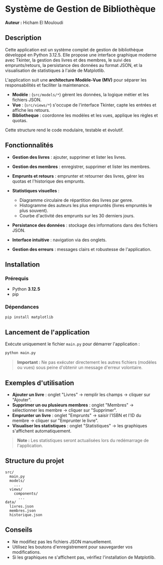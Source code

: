 # Système de Gestion de Bibliothèque

**Auteur :** Hicham El Mouloudi

## Description

Cette application est un système complet de gestion de bibliothèque développé en Python 3.12.5. Elle propose une interface graphique moderne avec Tkinter, la gestion des livres et des membres, le suivi des emprunts/retours, la persistance des données au format JSON, et la visualisation de statistiques à l'aide de Matplotlib.

L'application suit une **architecture Modèle-Vue (MV)** pour séparer les responsabilités et faciliter la maintenance.

- **Modèle** : (`src/models/*`) gèrent les données, la logique métier et les fichiers JSON.
- **Vue** : (`src/views/*`) s'occupe de l'interface Tkinter, capte les entrées et affiche les retours.
- **Bibliotheque** : coordonne les modèles et les vues, applique les règles et quotas.

Cette structure rend le code modulaire, testable et évolutif.

## Fonctionnalités

* **Gestion des livres** : ajouter, supprimer et lister les livres.
* **Gestion des membres** : enregistrer, supprimer et lister les membres.
* **Emprunts et retours** : emprunter et retourner des livres, gérer les quotas et l'historique des emprunts.
* **Statistiques visuelles** :

  * Diagramme circulaire de répartition des livres par genre.
  * Histogramme des auteurs les plus empruntés (livres empruntés le plus souvent).
  * Courbe d'activité des emprunts sur les 30 derniers jours.
* **Persistance des données** : stockage des informations dans des fichiers JSON.
* **Interface intuitive** : navigation via des onglets.
* **Gestion des erreurs** : messages clairs et robustesse de l'application.

## Installation

### Prérequis

* Python **3.12.5**
* pip

### Dépendances

```bash
pip install matplotlib
```

## Lancement de l'application

Exécute uniquement le fichier `main.py` pour démarrer l'application :

```bash
python main.py
```

> **Important :** Ne pas exécuter directement les autres fichiers (modèles ou vues) sous peine d'obtenir un message d'erreur volontaire.

## Exemples d'utilisation

* **Ajouter un livre** : onglet "Livres" → remplir les champs → cliquer sur "Ajouter".
* **Supprimer un ou plusieurs membres** : onglet "Membres" → sélectionner les membre → cliquer sur "Supprimer".
* **Emprunter un livre** : onglet "Emprunts" → saisir l'ISBN et l'ID du membre → cliquer sur "Emprunter le livre".
* **Visualiser les statistiques** : onglet "Statistiques" → les graphiques s'affichent automatiquement.
> **Note :** Les statistiques seront actualisées lors du redémarrage de l'application.

## Structure du projet

```
src/
  main.py
  models/
    ...
  views/
    components/
      ...
data/
  livres.json
  membres.json
  historique.json
```

## Conseils

* Ne modifiez pas les fichiers JSON manuellement.
* Utilisez les boutons d'enregistrement pour sauvegarder vos modifications.
* Si les graphiques ne s'affichent pas, vérifiez l'installation de Matplotlib.
